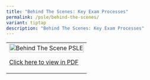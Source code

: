 ```yaml
---
title: "Behind The Scenes: Key Exam Processes"
permalink: /psle/behind-the-scenes/
variant: tiptap
description: "Behind The Scenes: Key Exam Processes"
---
```

<table style="minWidth: 25px">
<colgroup>
<col>
</colgroup>
<tbody>
<tr>
<td rowspan="1" colspan="1">
<div class="isomer-image-wrapper">
<img style="width: 100%" height="auto" width="100%" alt="Behind The Scene PSLE" src="/images/Examinations Images/PSLE/psle_behind_the_scene.png">
</div>
<p><a href="https://www.seab.gov.sg/docs/default-source/national-examinations/psle/pslemarkingprocess.pdf" rel="noopener noreferrer nofollow" target="_blank"><u>Click here to view in PDF</u></a>
</p>
</td>
</tr>
</tbody>
</table>
<p></p>